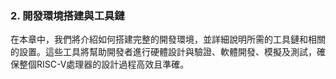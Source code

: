### 2. **開發環境搭建與工具鏈**  

在本章中，我們將介紹如何搭建完整的開發環境，並詳細說明所需的工具鏈和相關的設置。這些工具將幫助開發者進行硬體設計與驗證、軟體開發、模擬及測試，確保整個RISC-V處理器的設計過程高效且準確。